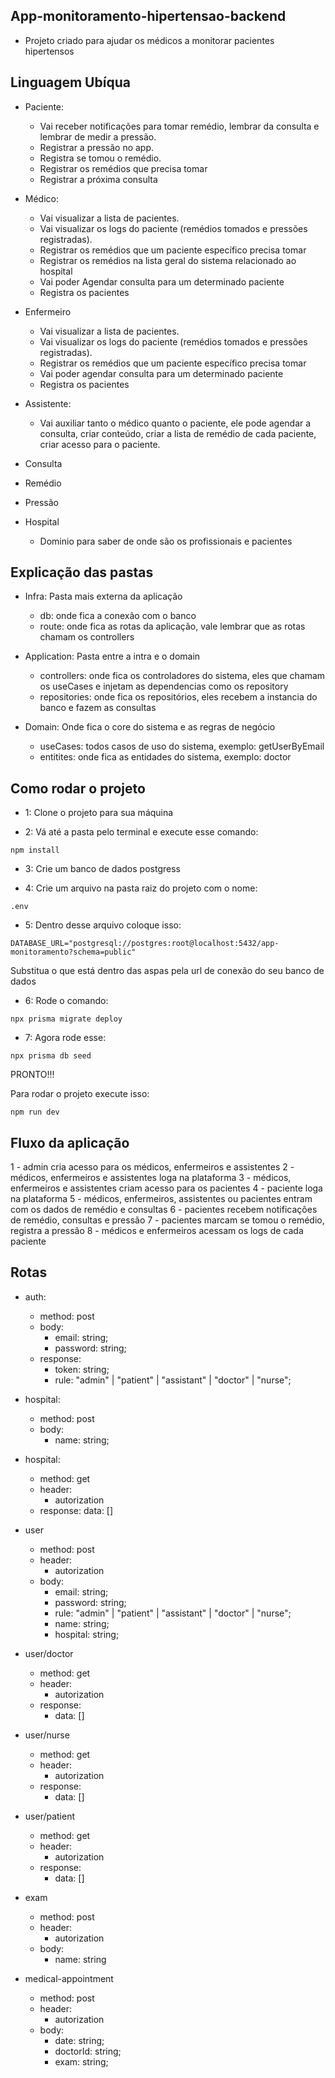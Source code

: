 ## App-monitoramento-hipertensao-backend

- Projeto criado para ajudar os médicos a monitorar pacientes hipertensos

## Linguagem Ubíqua

- Paciente:

  - Vai receber notificações para tomar remédio, lembrar da consulta e lembrar de medir a pressão.
  - Registrar a pressão no app.
  - Registra se tomou o remédio.
  - Registrar os remédios que precisa tomar
  - Registrar a próxima consulta

- Médico:

  - Vai visualizar a lista de pacientes.
  - Vai visualizar os logs do paciente (remédios tomados e pressões registradas).
  - Registrar os remédios que um paciente específico precisa tomar
  - Registrar os remédios na lista geral do sistema relacionado ao hospital
  - Vai poder Agendar consulta para um determinado paciente
  - Registra os pacientes

- Enfermeiro

  - Vai visualizar a lista de pacientes.
  - Vai visualizar os logs do paciente (remédios tomados e pressões registradas).
  - Registrar os remédios que um paciente específico precisa tomar
  - Vai poder agendar consulta para um determinado paciente
  - Registra os pacientes

- Assistente:

  - Vai auxiliar tanto o médico quanto o paciente, ele pode agendar a consulta, criar conteúdo, criar a lista de remédio de cada paciente, criar acesso para o paciente.

- Consulta

- Remédio

- Pressão

- Hospital
  - Dominio para saber de onde são os profissionais e pacientes

## Explicação das pastas

- Infra: Pasta mais externa da aplicação

  - db: onde fica a conexão com o banco
  - route: onde fica as rotas da aplicação, vale lembrar que as rotas chamam os controllers

- Application: Pasta entre a intra e o domain

  - controllers: onde fica os controladores do sistema, eles que chamam os useCases e injetam as dependencias como os repository
  - repositories: onde fica os repositórios, eles recebem a instancia do banco e fazem as consultas

- Domain: Onde fica o core do sistema e as regras de negócio

  - useCases: todos casos de uso do sistema, exemplo: getUserByEmail
  - entitites: onde fica as entidades do sistema, exemplo: doctor

## Como rodar o projeto

- 1: Clone o projeto para sua máquina

- 2: Vá até a pasta pelo terminal e execute esse comando:

```
npm install
```

- 3: Crie um banco de dados postgress

- 4: Crie um arquivo na pasta raiz do projeto com o nome:

```
.env
```

- 5: Dentro desse arquivo coloque isso:

```
DATABASE_URL="postgresql://postgres:root@localhost:5432/app-monitoramento?schema=public"
```

Substitua o que está dentro das aspas pela url de conexão do seu banco de dados

- 6: Rode o comando:

```
npx prisma migrate deploy
```

- 7: Agora rode esse:

```
npx prisma db seed
```

PRONTO!!!

Para rodar o projeto execute isso:

```
npm run dev
```

## Fluxo da aplicação

1 - admin cria acesso para os médicos, enfermeiros e assistentes
2 - médicos, enfermeiros e assistentes loga na plataforma
3 - médicos, enfermeiros e assistentes criam acesso para os pacientes
4 - paciente loga na plataforma
5 - médicos, enfermeiros, assistentes ou pacientes entram com os dados de remédio e consultas
6 - pacientes recebem notificações de remédio, consultas e pressão
7 - pacientes marcam se tomou o remédio, registra a pressão
8 - médicos e enfermeiros acessam os logs de cada paciente

## Rotas

- auth:

  - method: post
  - body:
    - email: string;
    - password: string;
  - response:
    - token: string;
    - rule: "admin" | "patient" | "assistant" | "doctor" | "nurse";

- hospital:

  - method: post
  - body:
    - name: string;

- hospital:

  - method: get
  - header:
    - autorization
  - response:
    data: []

- user

  - method: post
  - header:
    - autorization
  - body:
    - email: string;
    - password: string;
    - rule: "admin" | "patient" | "assistant" | "doctor" | "nurse";
    - name: string;
    - hospital: string;

- user/doctor

  - method: get
  - header:
    - autorization
  - response:
    - data: []

- user/nurse

  - method: get
  - header:
    - autorization
  - response:
    - data: []

- user/patient

  - method: get
  - header:
    - autorization
  - response:
    - data: []

- exam

  - method: post
  - header:
    - autorization
  - body:
    - name: string

- medical-appointment

  - method: post
  - header:
    - autorization
  - body:
    - date: string;
    - doctorId: string;
    - exam: string;
